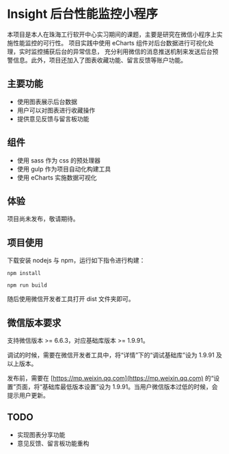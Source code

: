 # Insight 后台性能监控小程序

本项目是本人在珠海工行软开中心实习期间的课题，主要是研究在微信小程序上实施性能监控的可行性。
项目实践中使用 eCharts 组件对后台数据进行可视化处理，实时监控捕获后台的异常信息，
充分利用微信的消息推送机制来发送后台预警信息。此外，项目还加入了图表收藏功能、留言反馈等账户功能。

## 主要功能
* 使用图表展示后台数据
* 用户可以对图表进行收藏操作
* 提供意见反馈与留言板功能

## 组件
* 使用 sass 作为 css 的预处理器 
* 使用 gulp 作为项目自动化构建工具
* 使用 eCharts 实施数据可视化

## 体验

项目尚未发布，敬请期待。

## 项目使用

下载安装 nodejs 与 npm，运行如下指令进行构建：

````
npm install

npm run build
````

随后使用微信开发者工具打开 dist 文件夹即可。


## 微信版本要求

支持微信版本 >= 6.6.3，对应基础库版本 >= 1.9.91。

调试的时候，需要在微信开发者工具中，将“详情”下的“调试基础库”设为 1.9.91 及以上版本。

发布前，需要在 [https://mp.weixin.qq.com](https://mp.weixin.qq.com) 的“设置”页面，将“基础库最低版本设置”设为 1.9.91。当用户微信版本过低的时候，会提示用户更新。

## TODO
* 实现图表分享功能
* 意见反馈、留言板功能重构